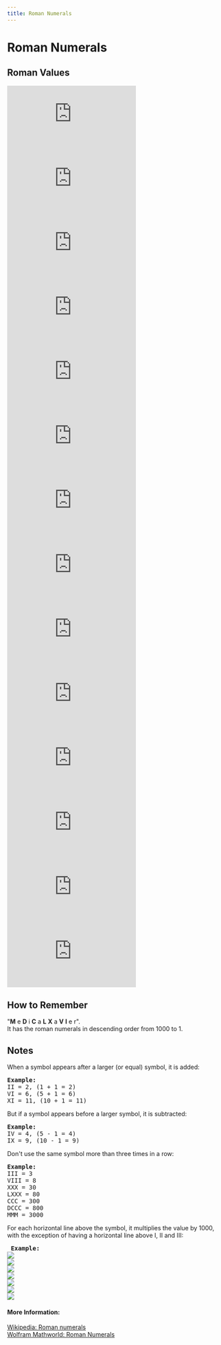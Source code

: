 ```yaml
---
title: Roman Numerals
---
```

# Roman Numerals

## Roman Values
![I = 1](https://latex.codecogs.com/gif.latex?I%20%3D%201)\
![V = 5](https://latex.codecogs.com/gif.latex?V%20%3D%205)\
![X = 10](https://latex.codecogs.com/gif.latex?X%20%3D%2010)\
![L = 50](https://latex.codecogs.com/gif.latex?L%20%3D%2050)\
![C = 100](https://latex.codecogs.com/gif.latex?C%20%3D%20100)\
![D = 500](https://latex.codecogs.com/gif.latex?D%20%3D%20500)\
![M = 1000](https://latex.codecogs.com/gif.latex?M%20%3D%201000)\
![V(overline)= 5000](https://latex.codecogs.com/gif.latex?%5Coverline%20%7BV%7D%3D5000)\
![X(overline)= 10000](https://latex.codecogs.com/gif.latex?%5Coverline%7BX%7D%20%3D%2010000)\
![L(overline)= 50000](https://latex.codecogs.com/gif.latex?%5Coverline%20%7BL%7D%3D50000)\
![C(overline)= 100000](https://latex.codecogs.com/gif.latex?%5Coverline%20%7BC%7D%3D100000)\
![D(overline)= 500000](https://latex.codecogs.com/gif.latex?%5Coverline%20%7BD%7D%3D500000)\
![M(overline)= 1000000](https://latex.codecogs.com/gif.latex?%5Coverline%20%7BM%7D%3D1000000)\
![M(2overlines) = 1000000000](https://latex.codecogs.com/gif.latex?%5Coverline%7B%5Coverline%7BM%7D%7D%20%3D%201000000000)

## How to Remember
"**M** e **D** i **C** a **L** **X** a **V** **I** e r".\
It has the roman numerals in descending order from 1000 to 1.

## Notes
When a symbol appears after a larger (or equal) symbol, it is added:
<pre>
<b>Example:</b>
II = 2, (1 + 1 = 2)
VI = 6, (5 + 1 = 6)
XI = 11, (10 + 1 = 11)
</pre>

But if a symbol appears before a larger symbol, it is subtracted:
<pre>
<b>Example:</b>
IV = 4, (5 - 1 = 4)
IX = 9, (10 - 1 = 9)
</pre>

Don't use the same symbol more than three times in a row:
<pre>
<b>Example:</b>
III = 3
VIII = 8
XXX = 30
LXXX = 80
CCC = 300
DCCC = 800
MMM = 3000
</pre>

For each horizontal line above the symbol, it multiplies the value by 1000, with the exception of having a horizontal line above I, II and III:
<pre>
<b> Example: </b>
<img src="https://latex.codecogs.com/gif.latex?%5Coverline%7BIV%7D%20%3D%204000">
<img src="https://latex.codecogs.com/gif.latex?%5Coverline%7BIX%7D%20%3D%209000">
<img src="https://latex.codecogs.com/gif.latex?%5Coverline%7BXXX%7D%20%3D%2030000">
<img src="https://latex.codecogs.com/gif.latex?%5Coverline%7BLXX%7D%20%3D%2070000">
<img src="https://latex.codecogs.com/gif.latex?%5Coverline%7BCC%7D%20%3D%20200000">
<img src="https://latex.codecogs.com/gif.latex?%5Coverline%7BDCCC%7D%20%3D%20800000">
<img src="https://latex.codecogs.com/gif.latex?%5Coverline%7B%5Coverline%7BMMM%7D%7D%20%3D%203000000">
</pre>
#### More Information:

[Wikipedia: Roman numerals](https://en.wikipedia.org/wiki/Roman_numerals)\
[Wolfram Mathworld: Roman Numerals](http://mathworld.wolfram.com/RomanNumerals.html)
